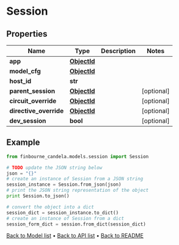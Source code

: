 # Session


## Properties
Name | Type | Description | Notes
------------ | ------------- | ------------- | -------------
**app** | [**ObjectId**](ObjectId.md) |  | 
**model_cfg** | [**ObjectId**](ObjectId.md) |  | 
**host_id** | **str** |  | 
**parent_session** | [**ObjectId**](ObjectId.md) |  | [optional] 
**circuit_override** | [**ObjectId**](ObjectId.md) |  | [optional] 
**directive_override** | [**ObjectId**](ObjectId.md) |  | [optional] 
**dev_session** | **bool** |  | [optional] 

## Example

```python
from finbourne_candela.models.session import Session

# TODO update the JSON string below
json = "{}"
# create an instance of Session from a JSON string
session_instance = Session.from_json(json)
# print the JSON string representation of the object
print Session.to_json()

# convert the object into a dict
session_dict = session_instance.to_dict()
# create an instance of Session from a dict
session_form_dict = session.from_dict(session_dict)
```
[Back to Model list](../README.md#documentation-for-models) &#8226; [Back to API list](../README.md#documentation-for-api-endpoints) &#8226; [Back to README](../README.md)


